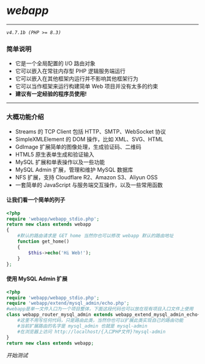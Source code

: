 # *webapp*
---
*`v4.7.1b (PHP >= 8.3)`*
### 简单说明
- 它是一个全局配置的 I/O 路由对象
- 它可以嵌入在常驻内存型 PHP 逻辑服务端运行
- 它可以嵌入在其他框架内运行并不影响其他框架行为
- 它可以当作框架来运行构建简单 Web 项目并没有太多的约束
- **建议有一定经验的程序员使用!**

---

### 大概功能介绍
- Streams 的 TCP Client 包括 HTTP、SMTP、WebSocket 协议
- SimpleXMLElement 的 DOM 操作，比如 XML、SVG、HTML
- GdImage 扩展简单的图像处理，生成验证码、二维码
- HTML5 原生表单生成和验证输入
- MySQL 扩展和单表操作以及一些功能
- MySQL Admin 扩展，管理和维护 MySQL 数据库
- NFS 扩展，支持 Cloudflare R2、Amazon S3、Aliyun OSS
- 一套简单的 JavaScript 与服务端交互操作，以及一些常用函数

#### 让我们看一个简单的列子

```PHP
<?php
require 'webapp/webapp_stdio.php';
return new class extends webapp
{
	#默认的路由请求是 GET home 当然你也可以修改 webapp 默认的路由地址
	function get_home()
	{
		$this->echo('Hi Web!');
	}
};
```

#### 使用 MySQL Admin 扩展

```PHP
<?php
require 'webapp/webapp_stdio.php';
require 'webapp/extend/mysql_admin/echo.php';
#webapp是单一文件入口为一个项目整体，下面这段代码也可以放在现有项目入口文件上使用
class webapp_router_mysql_admin extends webapp_extend_mysql_admin_echo{
    #这里不用写任何代码，只是路由此类，当然你也可以扩展此类实现自己的路由功能
    #当前扩展路由的名字是 mysql_admin 也就是 mysql-admin
    #在浏览器上访问 http://localhost/{入口PHP文件}?mysql-admin
}
return new class extends webapp;
```

*开始测试*
